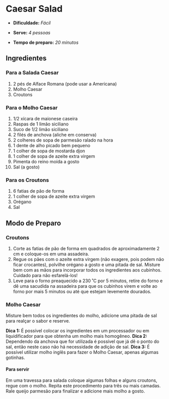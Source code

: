 # Caesar Salad

- **Dificuldade:** _Fácil_

- **Serve:** _4 pessoas_

- **Tempo de preparo:** _20 minutos_

## Ingredientes

### Para a Salada Caesar

1. 2 pés de Alface Romana (pode usar a Americana)
1. Molho Caesar
1. Croutons

### Para o Molho Caesar

1. 1/2 xícara de maionese caseira
1. Raspas de 1 limão siciliano
1. Suco de 1/2 limão siciliano
1. 2 filés de anchova (aliche em conserva)
1. 2 colheres de sopa de parmesão ralado na hora
1. 1 dente de alho picado bem pequeno
1. 1 colher de sopa de mostarda djon
1. 1 colher de sopa de azeite extra virgem
1. Pimenta do reino moída a gosto
1. Sal (a gosto)

### Para os Croutons

1. 6 fatias de pão de forma
1. 1 colher de sopa de azeite extra virgem
1. Orégano
1. Sal

## Modo de Preparo

### Croutons

1. Corte as fatias de pão de forma em quadrados de aproximadamente 2 cm e coloque-os em uma assadeira.
1. Regue os pães com o azeite extra virgem (não exagere, pois podem não ficar crocantes), polvilhe orégano a gosto e uma pitada de sal. Misture bem com as mãos para incorporar todos os ingredientes aos cubinhos. Cuidado para não esfarelá-los!
1. Leve para o forno preaquecido a 230 ˚C por 5 minutos, retire do forno e dê uma sacudida na assadeira para que os cubinhos virem e volte ao forno por mais 5 minutos ou até que estejam levemente dourados.

### Molho Caesar

Misture bem todos os ingredientes do molho, adicione uma pitada de sal para realçar o sabor e reserve.

**Dica 1:** É possível colocar os ingredientes em um processador ou em liquidificador para que obtenha um molho mais homogêneo.
**Dica 2:** Dependendo da anchova que for utilizada é possível que já dê o ponto do sal, então neste caso não há necessidade de adição de sal.
**Dica 3:** É possível utilizar molho inglês para fazer o Molho Caesar, apenas algumas gotinhas.

#### Para servir

Em uma travessa para salada coloque algumas folhas e alguns croutons, regue com o molho. Repita este procedimento para três ou mais camadas. Rale queijo parmesão para finalizar e adicione mais molho a gosto.

